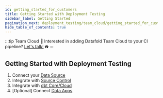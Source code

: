 ```yaml
---
id: getting_started_for_customers
title: Getting Started with Deployment Testing
sidebar_label: Getting Started
pagination_next: deployment_testing/team_cloud/getting_started_for_customers/data_sources
hide_table_of_contents: true
---
```


:::tip Team Cloud
🔧 Interested in adding Datafold Team Cloud to your CI pipeline? [Let's talk!](https://calendly.com/d/zkz-63b-23q/see-a-demo?email=clay%20analytics%40datafold.com&first_name=Clay&last_name=Moeller&a1=) ☎️
:::
<br />

## Getting Started with Deployment Testing

1. Connect your [Data Source](/deployment_testing/team_cloud/getting_started_for_customers/data_sources)
2. Integrate with [Source Control](/deployment_testing/team_cloud/getting_started_for_customers/source_control)
3. Integrate with [dbt Core/Cloud](/deployment_testing/team_cloud/getting_started_for_customers/dbt)
4. [Optional] Connect [Data Apps](/deployment_testing/team_cloud/getting_started_for_customers/data_apps)
